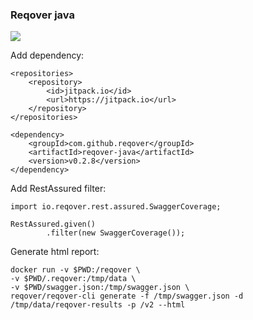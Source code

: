 ### Reqover java

[![](https://jitpack.io/v/reqover/reqover-java.svg)](https://jitpack.io/#reqover/reqover-java)

Add dependency:

```
<repositories>
    <repository>
	    <id>jitpack.io</id>
		<url>https://jitpack.io</url>
	</repository>
</repositories>

<dependency>
    <groupId>com.github.reqover</groupId>
	<artifactId>reqover-java</artifactId>
	<version>v0.2.8</version>
</dependency>
```

Add RestAssured filter:

```
import io.reqover.rest.assured.SwaggerCoverage;

RestAssured.given()
        .filter(new SwaggerCoverage());
```

Generate html report:

```
docker run -v $PWD:/reqover \
-v $PWD/.reqover:/tmp/data \
-v $PWD/swagger.json:/tmp/swagger.json \
reqover/reqover-cli generate -f /tmp/swagger.json -d /tmp/data/reqover-results -p /v2 --html
```